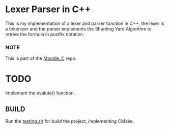 # Lexer Parser in C++
This is my implementation of a lexer and parser function in C++, the lexer is a tokenizer and the parser implements the Shunting Yard Algorithm to retrive the formula in postfix notation.

### NOTE
This is part of the [Moodle_C](https://github.com/Uriegas/Moodle_C-) repo.

# TODO
Implement the evalute() function.

## BUILD
Run the [testing.sh](testing.sh) for build the project, implementing CMake.